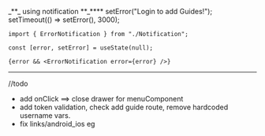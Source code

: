 \_**\_ using notification **\_\*\*\*\*
setError("Login to add Guides!");
setTimeout(() => setError(), 3000);

    import { ErrorNotification } from "./Notification";

    const [error, setError] = useState(null);

    {error && <ErrorNotification error={error} />}

---

//todo

- add onClick ==> close drawer for menuComponent
- add token validation, check add guide route, remove hardcoded username vars.
- fix links/android_ios eg

